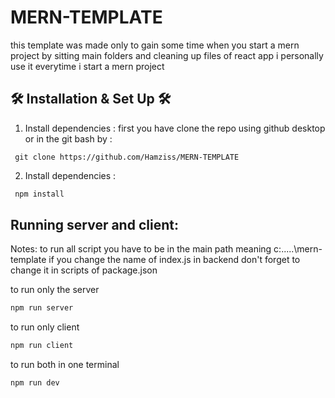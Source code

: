 # MERN-TEMPLATE
this template was made only to gain some time when you start a mern project by sitting main folders and cleaning up files of react app i personally use it everytime i start a mern project

 ## 🛠 Installation & Set Up 🛠

 1. Install dependencies :
 first you have clone the repo using github desktop or in the git bash by : 
  ```
   git clone https://github.com/Hamziss/MERN-TEMPLATE
   ```  
2. Install dependencies :

  ```sh
   npm install 
   ```  

## Running server and client:
Notes: 
to run all script you have to be in the main path meaning c:\.....\mern-template
if you change the name of index.js in backend don't forget to change it in scripts of package.json

to run only the server
```sh
npm run server
```
to run only client
```sh
npm run client
```
to run both in one terminal 
```sh
npm run dev
```
